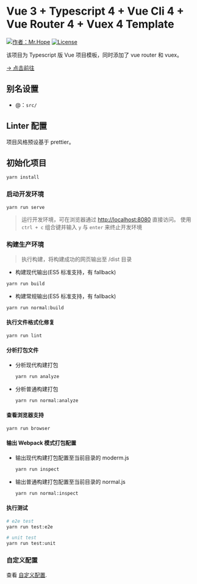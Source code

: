 # Vue 3 + Typescript 4 + Vue Cli 4 + Vue Router 4 + Vuex 4 Template

[![作者：Mr.Hope](https://img.shields.io/badge/作者-Mr.Hope-blue.svg?style=for-the-badge)](https://mrhope.site)
[![License](https://img.shields.io/github/license/mister-hope/vue-template?style=for-the-badge)](https://github.com/Mister-Hope/vue-template/blob/master/LICENSE)

该项目为 Typescript 版 Vue 项目模板，同时添加了 vue router 和 vuex。

[→ 点击前往](https://vue-demo.mrhope.site/)

## 别名设置

- @：`src/`

## Linter 配置

项目风格预设基于 prettier。

## 初始化项目

```bash
yarn install
```

### 启动开发环境

```bash
yarn run serve
```

> 运行开发环境，可在浏览器通过 [http://localhost:8080](http://localhost:8080) 直接访问。
> 使用 `ctrl + c` 组合键并输入 `y` 与 `enter` 来终止开发环境

### 构建生产环境

> 执行构建，将构建成功的网页输出至 /dist 目录

- 构建现代输出(ES5 标准支持，有 fallback)

```bash
yarn run build
```

- 构建常规输出(ES5 标准支持，有 fallback)

```bash
yarn run normal:build
```

#### 执行文件格式化修复

```bash
yarn run lint
```

#### 分析打包文件

- 分析现代构建打包

  ```bash
  yarn run analyze
  ```

- 分析普通构建打包

  ```bash
  yarn run normal:analyze
  ```

#### 查看浏览器支持

```bash
yarn run browser
```

#### 输出 Webpack 模式打包配置

- 输出现代构建打包配置至当前目录的 moderm.js

  ```bash
  yarn run inspect
  ```

- 输出普通构建打包配置至当前目录的 normal.js

  ```bash
  yarn run normal:inspect
  ```

#### 执行测试

```bash
# e2e test
yarn run test:e2e

# unit test
yarn run test:unit
```

### 自定义配置

查看 [自定义配置](https://cli.vuejs.org/zh/config/).

